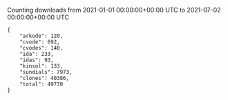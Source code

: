 
Counting downloads from 2021-01-01 00:00:00+00:00 UTC to 2021-07-02 00:00:00+00:00 UTC

```
{
    "arkode": 120,
    "cvode": 692,
    "cvodes": 140,
    "ida": 233,
    "idas": 93,
    "kinsol": 133,
    "sundials": 7973,
    "clones": 40386,
    "total": 49770
}
```
